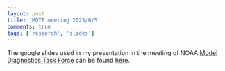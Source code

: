 ```yaml
---
layout: post
title: 'MDTF meeting 2023/6/5'
comments: true
tags: ['research', 'slides']
---
```


The google slides used in my presentation in the meeting of NOAA [Model Diagnostics Task Force](https://github.com/NOAA-GFDL/MDTF-diagnostics) can be found [here](https://docs.google.com/presentation/d/1wBRzgHxBt68dDIrPIPFXjZB-UqfO9f6GCvZs7ShVhCg/edit?usp=sharing).
